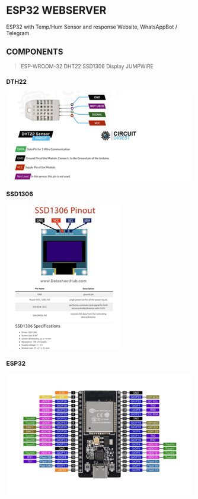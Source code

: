 # ESP32 WEBSERVER
ESP32 with Temp/Hum Sensor and response Website, WhatsAppBot / Telegram

## COMPONENTS
>ESP-WROOM-32
>DHT22
>SSD1306 Display
>JUMPWIRE

### DTH22
![img](/img/dht22.png "DHT22 PINOUT")

### SSD1306
![img](/img/ssd1306.png "SSD1306 I2C PINOUT")

### ESP32
![img](/img/esp32.png "ESP32 PINOUT")